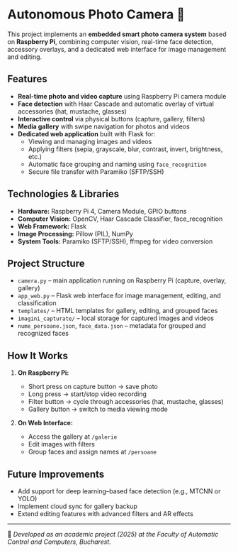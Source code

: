 # Autonomous Photo Camera 📸

This project implements an **embedded smart photo camera system** based on **Raspberry Pi**, combining computer vision, real-time face detection, accessory overlays, and a dedicated web interface for image management and editing.

## Features
- **Real-time photo and video capture** using Raspberry Pi camera module  
- **Face detection** with Haar Cascade and automatic overlay of virtual accessories (hat, mustache, glasses)  
- **Interactive control** via physical buttons (capture, gallery, filters)  
- **Media gallery** with swipe navigation for photos and videos  
- **Dedicated web application** built with Flask for:
  - Viewing and managing images and videos  
  - Applying filters (sepia, grayscale, blur, contrast, invert, brightness, etc.)  
  - Automatic face grouping and naming using `face_recognition`  
  - Secure file transfer with Paramiko (SFTP/SSH)  

## Technologies & Libraries
- **Hardware:** Raspberry Pi 4, Camera Module, GPIO buttons  
- **Computer Vision:** OpenCV, Haar Cascade Classifier, face_recognition  
- **Web Framework:** Flask  
- **Image Processing:** Pillow (PIL), NumPy  
- **System Tools:** Paramiko (SFTP/SSH), ffmpeg for video conversion  

## Project Structure
- `camera.py` – main application running on Raspberry Pi (capture, overlay, gallery)  
- `app_web.py` – Flask web interface for image management, editing, and classification  
- `templates/` – HTML templates for gallery, editing, and grouped faces  
- `imagini_capturate/` – local storage for captured images and videos  
- `nume_persoane.json`, `face_data.json` – metadata for grouped and recognized faces  

## How It Works
1. **On Raspberry Pi:**  
   - Short press on capture button → save photo  
   - Long press → start/stop video recording  
   - Filter button → cycle through accessories (hat, mustache, glasses)  
   - Gallery button → switch to media viewing mode  

2. **On Web Interface:**  
   - Access the gallery at `/galerie`  
   - Edit images with filters  
   - Group faces and assign names at `/persoane`  

## Future Improvements
- Add support for deep learning–based face detection (e.g., MTCNN or YOLO)  
- Implement cloud sync for gallery backup  
- Extend editing features with advanced filters and AR effects  

---

🚀 *Developed as an academic project (2025) at the Faculty of Automatic Control and Computers, Bucharest.*  
